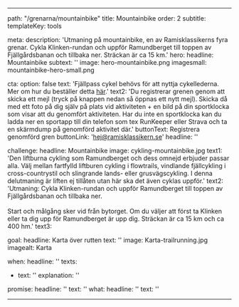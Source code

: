 ---

path: "/grenarna/mountainbike"
title: Mountainbike
order: 2
subtitle: 
templateKey: tools

meta: 
  description: 'Utmaning på mountainbike, en av Ramisklassikerns fyra grenar. Cykla Klinken-rundan och uppför Ramundberget till toppen av Fjällgårdsbanan och tillbaka ner. Sträckan är ca 15 km.'
hero:
  headline: Mountainbike
  subtext: ''
  image: hero-mountainbike.png
  imagesmall: mountainbike-hero-small.png

  cta:
    option: false
    text: 'Fjällpass cykel behövs för att nyttja cykellederna. Mer om hur du beställer detta <a href="https://www.ramundberget.se/information/liftkort/sommar/" target="_blank" rel="noopener noreferrer">här</a>.' 
    text2: 'Du registrerar grenen genom att skicka ett mejl (tryck på knappen nedan så öppnas ett nytt mejl). Skicka då med ett foto på dig själv på plats vid aktiviteten + en bild på din sportklocka som visar att du genomfört aktiviteten. Har du inte en sportklocka kan du ladda ner en sportapp till din telefon som tex RunKeeper eller Strava och ta en skärmdump på genomförd aktivitet där.' 
    buttonText: Registrera genomförd gren
    buttonLink: 'hej@ramisklassikern.se'
    headline: ''

challenge:
  headline: Mountain&shy;bike
  image: cykling-mountainbike.jpg
  text1: 'Den liftburna cykling som Ramundberget och dess omnejd erbjuder passar alla. Välj mellan fartfylld liftburen cykling i flowtrails, vindlande fjällcykling i cross-countrystil och slingrande lands- eller grusvägscykling. I denna delutmaning är liften ej tillåten utan här ska det även cyklas uppför.' 
  text2: 'Utmaning: Cykla Klinken-rundan och uppför Ramundberget till toppen av Fjällgårdsbanan och tillbaka ner. <br><br>Start och målgång sker vid från bytorget. Om du väljer att först ta Klinken eller ta dig upp för Ramundberget är upp dig. Sträckan är ca 15 km och ca 400 hm.'
  text3:

goal:
  headline: Karta över rutten
  text: '' 
  image: Karta-trailrunning.jpg
  imagealt: Karta

when:
  headline: ''
  texts:
  - text: ''
    explanation: ''

 
promise:
  headline: ''
  text: ''
what:
  headline: ''
  text: ''

---